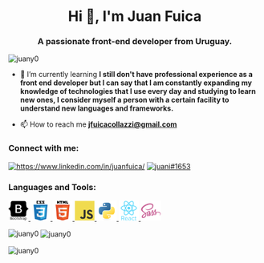 <h1 align="center">Hi 👋, I'm Juan Fuica</h1>
<h3 align="center">A passionate front-end developer from Uruguay.</h3>

<p align="left"> <img src="https://komarev.com/ghpvc/?username=juany0&label=Profile%20views&color=0e75b6&style=flat" alt="juany0" /> </p>

- 🌱 I’m currently learning **I still don't have professional experience as a front end developer but I can say that I am constantly expanding my knowledge of technologies that I use every day and studying to learn new ones, I consider myself a person with a certain facility to understand new languages and frameworks.**

- 📫 How to reach me **jfuicacollazzi@gmail.com**

<h3 align="left">Connect with me:</h3>
<p align="left">
<a href="https://linkedin.com/in/https://www.linkedin.com/in/juanfuica/" target="blank"><img align="center" src="https://raw.githubusercontent.com/rahuldkjain/github-profile-readme-generator/master/src/images/icons/Social/linked-in-alt.svg" alt="https://www.linkedin.com/in/juanfuica/" height="30" width="40" /></a>
<a href="https://discord.gg/juani#1653" target="blank"><img align="center" src="https://raw.githubusercontent.com/rahuldkjain/github-profile-readme-generator/master/src/images/icons/Social/discord.svg" alt="juani#1653" height="30" width="40" /></a>
</p>

<h3 align="left">Languages and Tools:</h3>
<p align="left"> <a href="https://getbootstrap.com" target="_blank" rel="noreferrer"> <img src="https://raw.githubusercontent.com/devicons/devicon/master/icons/bootstrap/bootstrap-plain-wordmark.svg" alt="bootstrap" width="40" height="40"/> </a> <a href="https://www.w3schools.com/css/" target="_blank" rel="noreferrer"> <img src="https://raw.githubusercontent.com/devicons/devicon/master/icons/css3/css3-original-wordmark.svg" alt="css3" width="40" height="40"/> </a> <a href="https://www.w3.org/html/" target="_blank" rel="noreferrer"> <img src="https://raw.githubusercontent.com/devicons/devicon/master/icons/html5/html5-original-wordmark.svg" alt="html5" width="40" height="40"/> </a> <a href="https://developer.mozilla.org/en-US/docs/Web/JavaScript" target="_blank" rel="noreferrer"> <img src="https://raw.githubusercontent.com/devicons/devicon/master/icons/javascript/javascript-original.svg" alt="javascript" width="40" height="40"/> </a> <a href="https://www.python.org" target="_blank" rel="noreferrer"> <img src="https://raw.githubusercontent.com/devicons/devicon/master/icons/python/python-original.svg" alt="python" width="40" height="40"/> </a> <a href="https://reactjs.org/" target="_blank" rel="noreferrer"> <img src="https://raw.githubusercontent.com/devicons/devicon/master/icons/react/react-original-wordmark.svg" alt="react" width="40" height="40"/> </a> <a href="https://sass-lang.com" target="_blank" rel="noreferrer"> <img src="https://raw.githubusercontent.com/devicons/devicon/master/icons/sass/sass-original.svg" alt="sass" width="40" height="40"/> </a> </p>

<p><img align="left" src="https://github-readme-stats.vercel.app/api/top-langs?username=juany0&show_icons=true&locale=en&layout=compact" alt="juany0" /></p>

<p>&nbsp;<img align="center" src="https://github-readme-stats.vercel.app/api?username=juany0&show_icons=true&locale=en" alt="juany0" /></p>

<p><img align="center" src="https://github-readme-streak-stats.herokuapp.com/?user=juany0&" alt="juany0" /></p>
